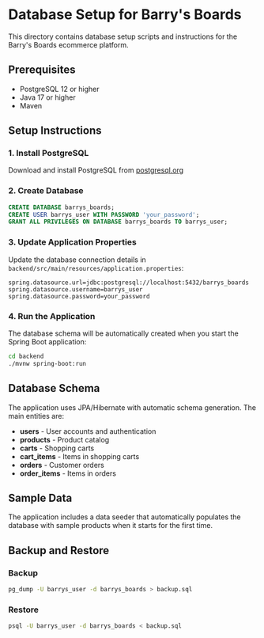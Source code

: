 # Database Setup for Barry's Boards

This directory contains database setup scripts and instructions for the Barry's Boards ecommerce platform.

## Prerequisites

- PostgreSQL 12 or higher
- Java 17 or higher
- Maven

## Setup Instructions

### 1. Install PostgreSQL

Download and install PostgreSQL from [postgresql.org](https://www.postgresql.org/download/)

### 2. Create Database

```sql
CREATE DATABASE barrys_boards;
CREATE USER barrys_user WITH PASSWORD 'your_password';
GRANT ALL PRIVILEGES ON DATABASE barrys_boards TO barrys_user;
```

### 3. Update Application Properties

Update the database connection details in `backend/src/main/resources/application.properties`:

```properties
spring.datasource.url=jdbc:postgresql://localhost:5432/barrys_boards
spring.datasource.username=barrys_user
spring.datasource.password=your_password
```

### 4. Run the Application

The database schema will be automatically created when you start the Spring Boot application:

```bash
cd backend
./mvnw spring-boot:run
```

## Database Schema

The application uses JPA/Hibernate with automatic schema generation. The main entities are:

- **users** - User accounts and authentication
- **products** - Product catalog
- **carts** - Shopping carts
- **cart_items** - Items in shopping carts
- **orders** - Customer orders
- **order_items** - Items in orders

## Sample Data

The application includes a data seeder that automatically populates the database with sample products when it starts for the first time.

## Backup and Restore

### Backup
```bash
pg_dump -U barrys_user -d barrys_boards > backup.sql
```

### Restore
```bash
psql -U barrys_user -d barrys_boards < backup.sql
``` 